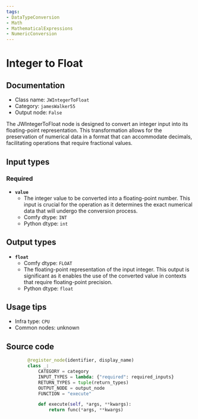 ```yaml
---
tags:
- DataTypeConversion
- Math
- MathematicalExpressions
- NumericConversion
---
```


# Integer to Float
## Documentation
- Class name: `JWIntegerToFloat`
- Category: `jamesWalker55`
- Output node: `False`

The JWIntegerToFloat node is designed to convert an integer input into its floating-point representation. This transformation allows for the preservation of numerical data in a format that can accommodate decimals, facilitating operations that require fractional values.
## Input types
### Required
- **`value`**
    - The integer value to be converted into a floating-point number. This input is crucial for the operation as it determines the exact numerical data that will undergo the conversion process.
    - Comfy dtype: `INT`
    - Python dtype: `int`
## Output types
- **`float`**
    - Comfy dtype: `FLOAT`
    - The floating-point representation of the input integer. This output is significant as it enables the use of the converted value in contexts that require floating-point precision.
    - Python dtype: `float`
## Usage tips
- Infra type: `CPU`
- Common nodes: unknown


## Source code
```python
        @register_node(identifier, display_name)
        class _:
            CATEGORY = category
            INPUT_TYPES = lambda: {"required": required_inputs}
            RETURN_TYPES = tuple(return_types)
            OUTPUT_NODE = output_node
            FUNCTION = "execute"

            def execute(self, *args, **kwargs):
                return func(*args, **kwargs)

```
